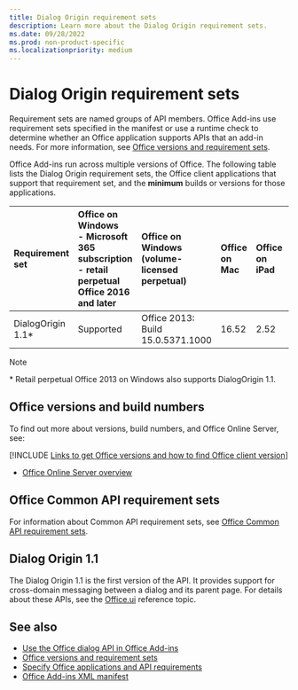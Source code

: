 ```yaml
---
title: Dialog Origin requirement sets
description: Learn more about the Dialog Origin requirement sets.
ms.date: 09/28/2022
ms.prod: non-product-specific
ms.localizationpriority: medium
---
```


# Dialog Origin requirement sets

Requirement sets are named groups of API members. Office Add-ins use requirement sets specified in the manifest or use a runtime check to determine whether an Office application supports APIs that an add-in needs. For more information, see [Office versions and requirement sets](/office/dev/add-ins/develop/office-versions-and-requirement-sets).

Office Add-ins run across multiple versions of Office. The following table lists the Dialog Origin requirement sets, the Office client applications that support that requirement set, and the **minimum** builds or versions for those applications.

| Requirement set | Office on Windows<br>- Microsoft 365 subscription<br>- retail perpetual Office 2016 and later | Office on Windows<br>(volume-licensed perpetual) | Office on Mac | Office on iPad | Office on the web | Office Online Server |
|:-----|:-----|:-----|:-----|:-----|:-----|:-----|
| DialogOrigin 1.1\* | Supported | Office 2013: Build 15.0.5371.1000 | 16.52 | 2.52 | Supported | Version 2108 (Build 10377.1000) |

> [!NOTE]
> \* Retail perpetual Office 2013 on Windows also supports DialogOrigin 1.1.

## Office versions and build numbers

To find out more about versions, build numbers, and Office Online Server, see:

[!INCLUDE [Links to get Office versions and how to find Office client version](../../includes/links-get-office-versions-builds.md)]
- [Office Online Server overview](/officeonlineserver/office-online-server-overview)

## Office Common API requirement sets

For information about Common API requirement sets, see [Office Common API requirement sets](office-add-in-requirement-sets.md).

## Dialog Origin 1.1

The Dialog Origin 1.1 is the first version of the API. It provides support for cross-domain messaging between a dialog and its parent page. For details about these APIs, see the [Office.ui](/javascript/api/office/office.ui) reference topic.

## See also

- [Use the Office dialog API in Office Add-ins](/office/dev/add-ins/develop/dialog-api-in-office-add-ins)
- [Office versions and requirement sets](/office/dev/add-ins/develop/office-versions-and-requirement-sets)
- [Specify Office applications and API requirements](/office/dev/add-ins/develop/specify-office-hosts-and-api-requirements)
- [Office Add-ins XML manifest](/office/dev/add-ins/develop/add-in-manifests)
